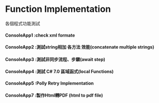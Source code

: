 # Function Implementation
各個程式功能測試

#### ConsoleApp1 :check xml formate
#### ConsoleApp2 :測試string相加 各方法 效能(concatenate multiple strings)
#### ConsoleApp3 :測試非同步流程、步驟(await step)
#### ConsoleApp4 :測試  C# 7.0 區域函式(local Functions)
#### ConsoleApp5 :Polly Retry Implementation
#### ConsoleApp7 :製作Html轉PDF (html to pdf file)
